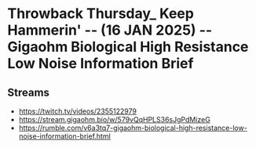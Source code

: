 # Throwback Thursday_ Keep Hammerin' -- (16 JAN 2025) -- Gigaohm Biological High Resistance Low Noise Information Brief

## Streams
- https://twitch.tv/videos/2355122979
- https://stream.gigaohm.bio/w/579vQqHPLS36sJgPdMizeG
- https://rumble.com/v6a3tq7-gigaohm-biological-high-resistance-low-noise-information-brief.html

